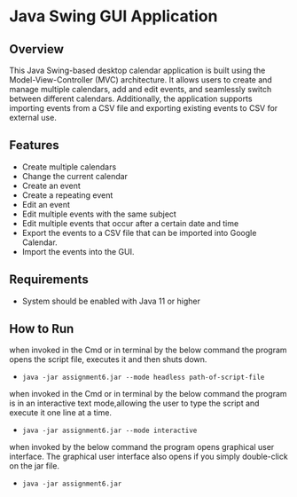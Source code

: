 # Java Swing GUI Application

## Overview

This Java Swing-based desktop calendar application is built using the Model-View-Controller (MVC) 
architecture. It allows users to create and manage multiple calendars, add and edit events, and 
seamlessly switch between different calendars. Additionally, the application supports importing 
events from a CSV file and exporting existing events to CSV for external use.

## Features
* Create multiple calendars
* Change the current calendar
* Create an event
* Create a repeating event
* Edit an event
* Edit multiple events with the same subject
* Edit multiple events that occur after a certain date and time
* Export the events to a CSV file that can be imported into Google Calendar.
* Import the events into the GUI.

## Requirements
- System should be enabled with Java 11 or higher

## How to Run

when invoked in the Cmd or in terminal by the below command the program opens the script file, 
executes it and then shuts down. 
*     java -jar assignment6.jar --mode headless path-of-script-file

when invoked in the Cmd or in terminal by the below command the program is in an 
interactive text mode,allowing the user to type the script and execute it one line at a time.
*     java -jar assignment6.jar --mode interactive

when invoked by the below command the program opens graphical user interface. The graphical user 
interface also opens if you simply double-click on the jar file.
*     java -jar assignment6.jar